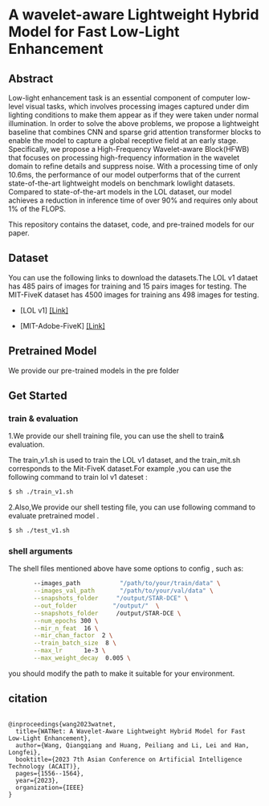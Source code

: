 # A wavelet-aware Lightweight Hybrid Model for Fast Low-Light Enhancement

## Abstract
Low-light enhancement task is an essential component of computer low-level visual tasks, which involves processing images captured under dim lighting conditions to make them appear as if they were taken under normal illumination.  In order to solve the above problems, we propose a lightweight baseline that combines CNN and sparse grid attention transformer blocks to enable the model to capture a global receptive field at an early stage. Specifically, we propose a High-Frequency Wavelet-aware Block(HFWB) that focuses on processing high-frequency information in the wavelet domain to refine details and suppress noise. With a processing time of only 10.6ms, the performance of our model outperforms that of the current state-of-the-art lightweight models on benchmark lowlight datasets. Compared to state-of-the-art models in the LOL dataset, our model achieves a reduction in inference time of over 90% and requires only about 1% of the FLOPS.

This repository contains the dataset, code, and pre-trained models for our paper.


## Dataset
You can use the following links to download the datasets.The LOL v1 dataet has 485 pairs of images for training and 15 pairs images for testing. The MIT-FiveK dataset has 4500 images for training ans 498 images for testing. 

- [LOL v1]  [[Link]](https://daooshee.github.io/BMVC2018website/)

- [MIT-Adobe-FiveK] [[Link]](https://github.com/HuiZeng/Image-Adaptive-3DLUT)

## Pretrained Model

We provide our pre-trained models in the pre folder

## Get Started
### train & evaluation

1.We provide our shell training file, you can use the shell to train& evaluation.

The train_v1.sh is used to  train the LOL v1 dataset, and the train_mit.sh corresponds to the Mit-FiveK dataset.For example ,you can use the following command to train lol v1 dateset :

```sh
$ sh ./train_v1.sh
```

2.Also,We provide our shell testing file, you can use following command to evaluate pretrained model .

```sh
$ sh ./test_v1.sh
```

### shell arguments

The shell files mentioned above have some options to config , such as:

```sh
       --images_path           "/path/to/your/train/data" \
       --images_val_path       "/path/to/your/val/data" \
       --snapshots_folder     "/output/STAR-DCE" \
       --out_folder          "/output/"  \
       --snapshots_folder     /output/STAR-DCE \
       --num_epochs 300 \
       --mir_n_feat  16 \
       --mir_chan_factor  2 \
       --train_batch_size  8 \
       --max_lr      1e-3 \
       --max_weight_decay  0.005 \
```

you should modify the path to make it suitable for your environment.


## citation
<pre><code>
@inproceedings{wang2023watnet,
  title={WATNet: A Wavelet-Aware Lightweight Hybrid Model for Fast Low-Light Enhancement},
  author={Wang, Qiangqiang and Huang, Peiliang and Li, Lei and Han, Longfei},
  booktitle={2023 7th Asian Conference on Artificial Intelligence Technology (ACAIT)},
  pages={1556--1564},
  year={2023},
  organization={IEEE}
}
</code></pre>

